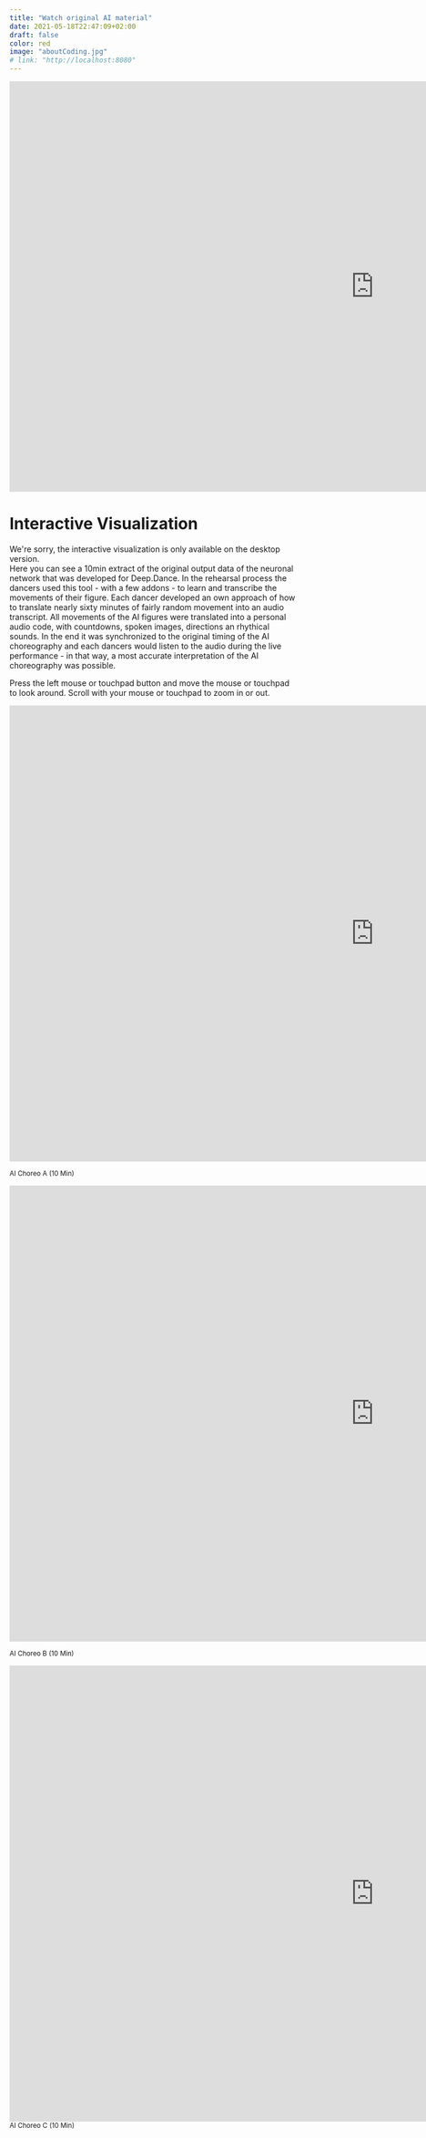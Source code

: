 ```yaml
---
title: "Watch original AI material"
date: 2021-05-18T22:47:09+02:00
draft: false
color: red
image: "aboutCoding.jpg"
# link: "http://localhost:8080"
---
```



<iframe id="show-video" title="vimeo-player" src="https://player.vimeo.com/video/563840690/" 
    width="1280" height="720" frameborder="0" allowfullscreen></iframe>

<br />
    
# Interactive Visualization

<div class="visualizer-mobile">
We're sorry, the interactive visualization is only available on the desktop version.
</div>

<div class="visualizer">
Here you can see a 10min extract of the original output data of the neuronal network that was developed for Deep.Dance. In the rehearsal process the dancers used this tool - with a few addons - to learn and transcribe the movements of their figure. Each dancer developed an own approach of how to translate nearly sixty minutes of fairly random movement into an audio transcript. All movements of the AI figures were translated into a personal audio code, with countdowns, spoken images, directions an rhythical sounds. In the end it was synchronized to the original timing of the AI choreography and each dancers would listen to the audio during the live performance - in that way, a most accurate interpretation of the AI choreography was possible. 


Press the left mouse or touchpad button and move the mouse or touchpad to look around. Scroll with your mouse or touchpad to zoom in or out.
</div>

<small class="visualizer">
<iframe id="visualizer-02" class="visualizer" title="visualizer" src="https://erak.github.io/deep-dance-visualizer/#/1"
        width="1280" height="800" frameborder="0" allowfullscreen></iframe>

AI Choreo A (10 Min)
</small>



<small class="visualizer">
<iframe id="visualizer-01" class="visualizer" title="visualizer" src="https://erak.github.io/deep-dance-visualizer/#/0"
        width="1280" height="800" frameborder="0" allowfullscreen></iframe>

AI Choreo B (10 Min)
</small>

<small class="visualizer" >
<iframe id="visualizer-03" class="visualizer" title="visualizer" src="https://erak.github.io/deep-dance-visualizer/#/2"
    width="1280" height="800" frameborder="0" allowfullscreen></iframe>
AI Choreo C (10 Min)
</small>
